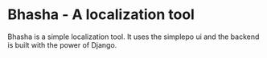 Bhasha - A localization tool
======

Bhasha is a simple localization tool. It uses the simplepo ui and the backend is built with the power of Django.